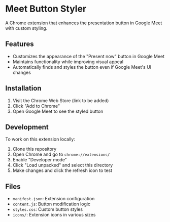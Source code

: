 # Meet Button Styler

A Chrome extension that enhances the presentation button in Google Meet with custom styling.

## Features
- Customizes the appearance of the "Present now" button in Google Meet
- Maintains functionality while improving visual appeal
- Automatically finds and styles the button even if Google Meet's UI changes

## Installation
1. Visit the Chrome Web Store (link to be added)
2. Click "Add to Chrome"
3. Open Google Meet to see the styled button

## Development
To work on this extension locally:
1. Clone this repository
2. Open Chrome and go to `chrome://extensions/`
3. Enable "Developer mode"
4. Click "Load unpacked" and select this directory
5. Make changes and click the refresh icon to test

## Files
- `manifest.json`: Extension configuration
- `content.js`: Button modification logic
- `styles.css`: Custom button styles
- `icons/`: Extension icons in various sizes
